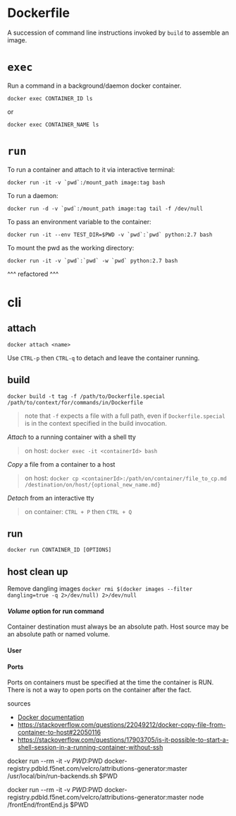 # Dockerfile

A succession of command line instructions invoked by `build` to assemble an image.



# `exec`

Run a command in a background/daemon docker container.

`docker exec CONTAINER_ID ls`

or

`docker exec CONTAINER_NAME ls`

# `run`

To run a container and attach to it via interactive terminal:

```
docker run -it -v `pwd`:/mount_path image:tag bash
```

To run a daemon:

```
docker run -d -v `pwd`:/mount_path image:tag tail -f /dev/null
```

To pass an environment variable to the container:

```
docker run -it --env TEST_DIR=$PWD -v `pwd`:`pwd` python:2.7 bash
```

To mount the pwd as the working directory:

```
docker run -it -v `pwd`:`pwd` -w `pwd` python:2.7 bash
```

^^^ refactored ^^^

# cli

## attach

`docker attach <name>`

Use `CTRL-p` then `CTRL-q` to detach and leave the container running.



## build
`docker build -t tag -f /path/to/Dockerfile.special /path/to/context/for/commands/in/Dockerfile`

> note that `-f` expects a file with a full path, even if `Dockerfile.special` is in the context specified in the build invocation.

*Attach* to a running container with a shell tty
>on host:
>`docker exec -it <containerId> bash`

*Copy* a file from a container to a host
>on host:
>`docker cp <containerId>:/path/on/container/file_to_cp.md /destination/on/host/{optional_new_name.md}`

*Detach* from an interactive tty
>on container:
> `CTRL + P` then `CTRL + Q`

## run

`docker run CONTAINER_ID [OPTIONS]`

## host clean up
Remove dangling images
`docker rmi $(docker images --filter dangling=true -q 2>/dev/null) 2>/dev/null`

#### *Volume* option for run command
Container destination must always be an absolute path.
Host source may be an absolute path or named volume.

#### User


#### Ports

Ports on containers must be specified at the time the container is RUN. There is not a way to open ports on the container after the fact.

sources
* [Docker documentation](https://docs.docker.com/engine/reference/builder/)
* https://stackoverflow.com/questions/22049212/docker-copy-file-from-container-to-host#22050116
* https://stackoverflow.com/questions/17903705/is-it-possible-to-start-a-shell-session-in-a-running-container-without-ssh

docker run --rm -it -v $PWD:$PWD docker-registry.pdbld.f5net.com/velcro/attributions-generator:master /usr/local/bin/run-backends.sh $PWD

docker run --rm -it -v $PWD:$PWD docker-registry.pdbld.f5net.com/velcro/attributions-generator:master node /frontEnd/frontEnd.js $PWD

